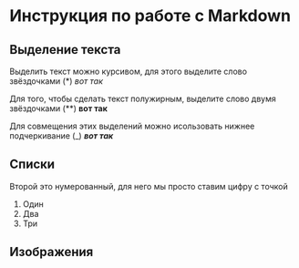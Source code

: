 # Инструкция по работе с Markdown

## Выделение текста

Выделить текст можно курсивом, для этого выделите слово звёздочками (*) *вот так*

Для того, чтобы сделать текст полужирным, выделите слово двумя звёздочками (**) **вот так**

Для совмещения этих выделений можно исользовать нижнее подчеркивание (_) _**вот так**_

## Списки


Второй это нумерованный, для него мы просто ставим цифру с точкой
1. Один
2. Два
3. Три
## Изображения